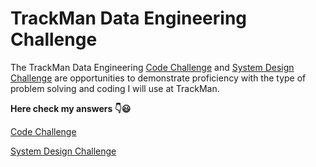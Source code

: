 # TrackMan Data Engineering Challenge

The TrackMan Data Engineering [Code Challenge](http://codechallenge.trackmandata.com/) and [System Design Challenge](http://designchallenge.trackmandata.com/) are opportunities to demonstrate proficiency with the type of problem solving and coding I will use at TrackMan.

**Here check my answers 👇😃**

[Code Challenge](./Code/)

[System Design Challenge](./System-Design/)